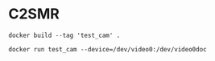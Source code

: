 # C2SMR

```shell
docker build --tag 'test_cam' . 
```
```shell
docker run test_cam --device=/dev/video0:/dev/video0doc
```